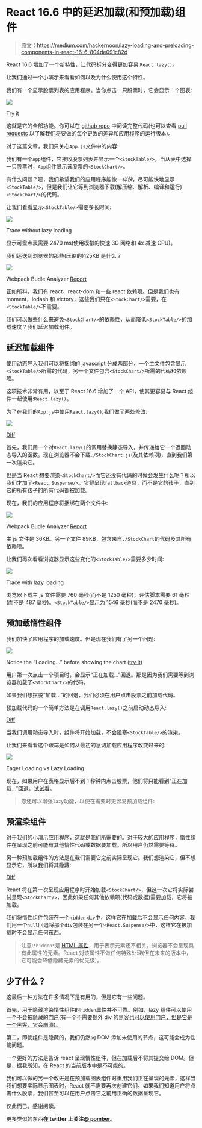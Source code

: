 # React 16.6 中的延迟加载(和预加载)组件

> 原文：<https://medium.com/hackernoon/lazy-loading-and-preloading-components-in-react-16-6-804de091c82d>

React 16.6 增加了一个新特性，让代码拆分变得更加容易:`React.lazy()`。

让我们通过一个小演示来看看如何以及为什么使用这个特性。

我们有一个显示股票列表的应用程序。当你点击一只股票时，它会显示一个图表:

![](img/12823bb42bd7cb1293ade83880076855.png)

[Try it](https://react-lazy.netlify.com/)

这就是它的全部功能。你可以在 [github repo](https://github.com/pomber/react-lazy-preload-demo) 中阅读完整代码(也可以查看 [pull requests](https://github.com/pomber/react-lazy-preload-demo/pulls) 以了解我们将要做的每个更改的差异和应用程序的运行版本)。

对于这篇文章，我们只关心`App.js`文件中的内容:

我们有一个`App`组件，它接收股票列表并显示一个`<StockTable/>`。当从表中选择一只股票时，`App`组件显示该股票的`<StockChart/>`。

有什么问题？嗯，我们希望我们的应用程序能像*一样快*，尽可能快地显示`<StockTable/>`，但是我们让它等到浏览器下载(解压缩、解析、编译和运行)`<StockChart/>`的代码。

让我们看看显示`<StockTable/>`需要多长时间:

![](img/a0b29708c2792c548b5200cdbaa83e61.png)

Trace without lazy loading

显示可盘点表需要 2470 ms(使用模拟的快速 3G 网络和 4x 减速 CPU)。

我们运送到浏览器的那些(压缩的)125KB 是什么？

![](img/f41d1b0e86881b609e3680ddfd3c52a7.png)

Webpack Budle Analyzer [Report](https://react-lazy.netlify.com/report)

正如所料，我们有 react、react-dom 和一些 react 依赖项。但是我们也有 moment，lodash 和 victory，这些我们只在`<StockChart/>`需要，在`<StockTable/>`不需要。

我们可以做些什么来避免`<StockChart/>`的依赖性，从而降低`<StockTable/>`的加载速度？我们延迟加载组件。

## 延迟加载组件

使用[动态导入](https://developer.mozilla.org/en-US/docs/Web/JavaScript/Reference/Statements/import#Dynamic_Imports)我们可以将捆绑的 javascript 分成两部分，一个主文件包含显示`<StockTable/>`所需的代码，另一个文件包含`<StockChart/>`所需的代码和依赖项。

这项技术非常有用，以至于 React 16.6 增加了一个 API，使其更容易与 React 组件一起使用:`React.lazy()`。

为了在我们的`App.js`中使用`React.lazy()`,我们做了两处修改:

![](img/345f3889d88b019cc66642da6dceee70.png)

[Diff](https://github.com/pomber/react-lazy-preload-demo/pull/2/files)

首先，我们用一个对`React.lazy()`的调用替换静态导入，并传递给它一个返回动态导入的函数。现在浏览器不会下载`./StockChart.js`(及其依赖项)，直到我们第一次渲染它。

但是当 React 想要渲染`<StockChart/>`而它还没有代码的时候会发生什么呢？所以我们才加了`<React.Suspense/>`。它将呈现`fallback`道具，而不是它的孩子，直到它的所有孩子的所有代码都被加载。

现在，我们的应用程序将捆绑在两个文件中:

![](img/9f65ad8d9a576c66adcc9b43829a6aaf.png)

Webpack Budle Analyzer [Report](https://deploy-preview-2--react-lazy.netlify.com/report.html)

主 js 文件是 36KB。另一个文件 89KB，包含来自`./StockChart`的代码及其所有依赖项。

让我们再次看看浏览器显示这些变化的`<StockTable/>`需要多少时间:

![](img/cbd2ed0e7a89d6d1fad5c7b59bf82528.png)

Trace with lazy loading

浏览器下载主 js 文件需要 760 毫秒(而不是 1250 毫秒)，评估脚本需要 61 毫秒(而不是 487 毫秒)。`<StockTable/>`显示为 1546 毫秒(而不是 2470 毫秒)。

## 预加载惰性组件

我们加快了应用程序的加载速度。但是现在我们有了另一个问题:

![](img/897844c2e74795946c9a314273ed2368.png)

Notice the “Loading…” before showing the chart ([try it](https://deploy-preview-2--react-lazy.netlify.com/))

用户第一次点击一个项目时，会显示“正在加载…”回退。那是因为我们需要等到浏览器加载了`<StockChart/>`的代码。

如果我们想摆脱“加载…”的回退，我们必须在用户点击股票之前加载代码。

预加载代码的一个简单方法是在调用`React.lazy()`之前启动动态导入:

[Diff](https://github.com/pomber/react-lazy-preload-demo/pull/8/commits/126c1bf6e2a23b3e3f7eb0ffb1b4db260516643f)

当我们调用动态导入时，组件将开始加载，不会阻塞`<StockTable/>`的渲染。

让我们来看看这个跟踪是如何从最初的急切加载应用程序改变过来的:

![](img/a142ea1f7db5b34b84dc92d4872ac6d4.png)

Eager Loading vs Lazy Loading

现在，如果用户在表格显示后不到 1 秒钟内点击股票，他们将只能看到“正在加载…”回退。[试试看](https://deploy-preview-8--react-lazy.netlify.com/)。

> 您还可以增强`lazy`功能，以便在需要时更容易预加载组件:

## 预渲染组件

对于我们的小演示应用程序，这就是我们所需要的。对于较大的应用程序，惰性组件在呈现之前可能有其他惰性代码或数据要加载。所以用户仍然需要等待。

另一种预加载组件的方法是在我们需要它之前实际呈现它。我们想渲染它，但不想显示它，所以我们将其隐藏:

[Diff](https://github.com/pomber/react-lazy-preload-demo/pull/4/commits/065adf856c334b9e614d6e5d20afbc3042a099a4)

React 将在第一次呈现应用程序时开始加载`<StockChart/>`，但这一次它将实际尝试呈现`<StockChart/>`，因此如果任何其他依赖项(代码或数据)需要加载，它将被加载。

我们将惰性组件包装在一个`hidden` `div`中，这样它在加载后不会显示任何内容。我们用一个`null`回退将那个`div`包装在另一个`<React.Suspense/>`中，这样它在被加载时不会显示任何东西。

> 注意:`*hidden*`是 [HTML 属性](https://developer.mozilla.org/en-US/docs/Web/HTML/Global_attributes/hidden)，用于表示元素还不相关。浏览器不会呈现具有此属性的元素。React 对该属性不做任何特殊处理(但在未来的版本中，它可能会降低隐藏元素的优先级)。

## 少了什么？

这最后一种方法在许多情况下是有用的，但是它有一些问题。

首先，用于隐藏渲染惰性组件的`hidden`属性并不可靠。例如，lazy 组件可以使用一个不会被隐藏的[门户](https://reactjs.org/docs/portals.html)(有一个不需要额外 div 的黑客[也可以使用门户，但是它是一个黑客，它会崩溃)。](https://github.com/pomber/react-lazy-preload-demo/pull/5/commits/dd968db4a2d41b1a607bc4aabfbf6c726ed9a94a)

第二，即使组件是隐藏的，我们仍然向 DOM 添加未使用的节点，这可能会成为性能问题。

一个更好的方法是告诉 react 呈现惰性组件，但在加载后不将其提交给 DOM。但是，据我所知，在 React 的当前版本中是不可能的。

我们可以做的另一个改进是在预加载图表组件时重用我们正在呈现的元素，这样当我们想要实际显示图表时，React 就不需要再次创建它们。如果我们知道用户将点击什么股票，我们甚至可以在用户点击它之前用正确的数据呈现它。

仅此而已。感谢阅读。

更多类似的东西**在 twitter 上关注**[**@ pomber**](https://twitter.com/pomber)**。**